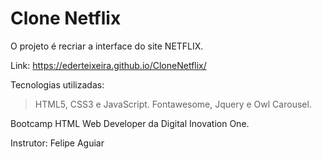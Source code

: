 # Clone Netflix

O projeto é recriar a interface do site NETFLIX.

Link: https://ederteixeira.github.io/CloneNetflix/

Tecnologias utilizadas: 

> HTML5, CSS3 e JavaScript.
> Fontawesome, Jquery e Owl Carousel.

Bootcamp HTML Web Developer da Digital Inovation One.

Instrutor: Felipe Aguiar